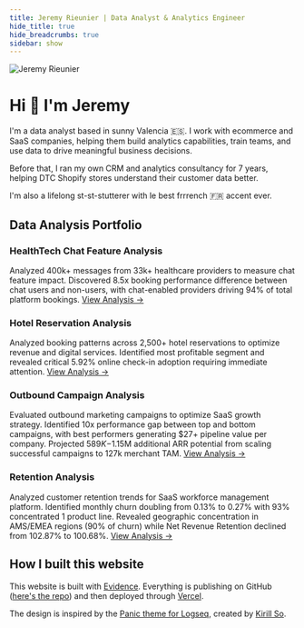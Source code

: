 ```yaml
---
title: Jeremy Rieunier | Data Analyst & Analytics Engineer
hide_title: true
hide_breadcrumbs: true
sidebar: show
---
```


<img src="https://avatars.githubusercontent.com/jeremyrieunier" alt="Jeremy Rieunier" class="rounded-full w-36 h-36 mb-4">

# Hi 👋 I'm Jeremy

I'm a data analyst based in sunny Valencia 🇪🇸. I work with ecommerce and SaaS companies, helping them build analytics capabilities, train teams, and use data to drive meaningful business decisions.

Before that, I ran my own CRM and analytics consultancy for 7 years, helping DTC Shopify stores understand their customer data better.

I'm also a lifelong st-st-stutterer with le best frrrench 🇫🇷 accent ever.

## Data Analysis Portfolio
### HealthTech Chat Feature Analysis
Analyzed 400k+ messages from 33k+ healthcare providers to measure chat feature impact. Discovered 8.5x booking performance difference between chat users and non-users, with chat-enabled providers driving 94% of total platform bookings. [View Analysis →](/data-analysis/chat/)

### Hotel Reservation Analysis
Analyzed booking patterns across 2,500+ hotel reservations to optimize revenue and digital services. Identified most profitable segment and revealed critical 5.92% online check-in adoption requiring immediate attention. 
[View Analysis →](/data-analysis/hotel/)

### Outbound Campaign Analysis
Evaluated  outbound marketing campaigns to optimize SaaS growth strategy. Identified 10x performance gap between top and bottom campaigns, with best performers generating $27+ pipeline value per company. Projected $589K-$1.15M additional ARR potential from scaling successful campaigns to 127k merchant TAM. [View Analysis →](/data-analysis/outbound/)


### Retention Analysis
Analyzed customer retention trends for SaaS workforce management platform. Identified monthly churn doubling from 0.13% to 0.27% with 93% concentrated 1 product line. Revealed geographic concentration in AMS/EMEA regions (90% of churn) while Net Revenue Retention declined from 102.87% to 100.68%. [View Analysis →](/data-analysis/retention/)

## How I built this website
This website is built with [Evidence](https://evidence.dev/). Everything is publishing on GitHub ([here's the repo](https://github.com/jeremyrieunier/evidence-portfolio)) and then deployed through [Vercel](https://vercel.com/). 

The design is inspired by the [Panic theme for Logseq](https://github.com/kirso/logseq-panic-theme), created by [Kirill So](https://www.kirillso.com/).

